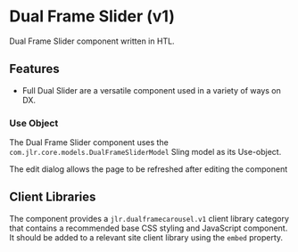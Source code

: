 <!-- Jaguar Component -->
Dual Frame Slider (v1)
====
Dual Frame Slider component written in HTL.

## Features

* Full Dual Slider are a versatile component used in a variety of ways on DX.

### Use Object
The Dual Frame Slider component uses the `com.jlr.core.models.DualFrameSliderModel` Sling model as its Use-object.

The edit dialog allows the page to be refreshed after editing the component

## Client Libraries
The component provides a `jlr.dualframecarousel.v1` client library category that contains a recommended base
CSS styling and JavaScript component. It should be added to a relevant site client library using the `embed` property.

